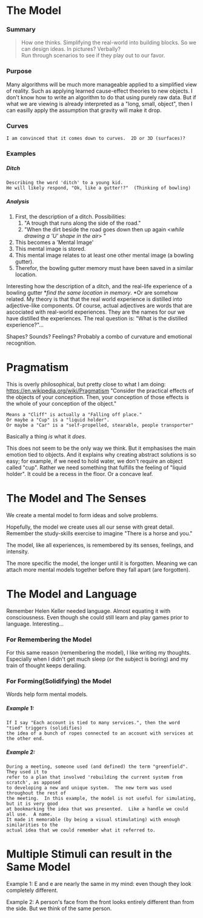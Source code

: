 The Model
========

### Summary

>How one thinks. Simplifying the real-world into building blocks.  So we can design ideas. In pictures? Verbally?  
Run through scenarios to see if they play out to our favor.

### Purpose

Many algorithms will be much more manageable applied to a simplified view of reality.
Such as applying learned cause-effect theories to new objects.  I don't know how to write
an algorithm to do that using purely raw data.  But if what we are viewing
is already interpreted as a "long, small, object", then I can easilly apply the
assumption that gravity will make it drop. 

### Curves  
    I am convinced that it comes down to curves.  2D or 3D (surfaces)?

### Examples
##### Ditch
    Describing the word 'ditch' to a young kid.  
    He will likely respond, "Ok, like a gutter!?"  (Thinking of bowling)

##### Analysis
1. First, the description of a ditch.  Possibilities:
    1. "A trough that runs along the side of the road."
    1. "When the dirt beside the road goes down then up again <*while drawing a 'U' shape in the air*> "
1. This becomes a 'Mental Image'
1. This mental image is stored.
1. This mental image relates to at least one other mental image (a bowling gutter).
1. Therefor, the bowling gutter memory must have been saved in a similar location.

Interesting how the description of a ditch, and the real-life experience of a bowling gutter **find the same location in memory*.
*Or are somehow related.  My theory is that that the real world experience is distilled into adjective-like components.
Of course, actual adjectives are words that are ascociated with real-world experiences.  They are the names for our
we have distilled the experiences.  The real question is: "What is the distilled experience?"...

Shapes?  Sounds?  Feelings?  Probably a combo of curvature and emotional recognition.

Pragmatism
==========
This is overly philosophical, but pretty close to what I am doing:
https://en.wikipedia.org/wiki/Pragmatism
"Consider the practical effects of the objects of your conception. 
Then, your conception of those effects is the whole of your conception of the object."
    
    Means a "Cliff" is actually a "Falling off place."
    Or maybe a "Cup" is a "liquid holder".
    Or maybe a "Car" is a "self-propelled, stearable, people transporter"
    
Basically a thing *is* what it *does*.

This does not seem to be the only way we think.  But it emphasises the main emotion tied
to objects.  And it explains why creating abstract solutions is so easy; for example, if
we need to hold water, we don't require an object called "cup". Rather we need something
that fulfills the feeling of "liquid holder".  It could be a recess in the floor.  Or a 
concave leaf.

The Model and The Senses
====================
We create a mental model to form ideas and solve problems.

Hopefully, the model we create uses all our sense with great detail. Remember the study-skills
exercise to imagine "There is a horse and you."

The model, like all experiences, is remembered by its senses, feelings, and intensity.

The more specific the model, the longer until it is forgotten.
Meaning we can attach more mental models together before they fall apart (are forgotten).

The Model and Language
======================
Remember Helen Keller needed language. Almost equating it with consciousness. Even though she
could still learn and play games prior to language.  Interesting...
    
### For Remembering the Model
For this same reason (remembering the model), I like writing my thoughts.  Especially when
I didn't get much sleep (or the subject is boring) and my train of thought keeps derailing.

### For Forming(Solidifying) the Model
Words help form mental models.

##### Example 1: 
    If I say "Each account is tied to many services.", then the word "tied" triggers (solidifies)
    the idea of a bunch of ropes connected to an account with services at the other end.
    
##### Example 2: 
    During a meeting, someone used (and defined) the term "greenfield".  They used it to 
    refer to a plan that involved 'rebuilding the current system from scratch', as apposed
    to developing a new and unique system.  The new term was used throughout the rest of 
    the meeting.  In this example, the model is not useful for simulating, but it is very good
    at bookmarking the idea that was presented.  Like a handle we could all use.  A name.
    It made it memorable (by being a visual stimulating) with enough similarities to the
    actual idea that we could remember what it referred to.

Multiple Stimuli can result in the Same Model
=============================================
Example 1: E and e are nearly the same in my mind: even though they look completely different.

Example 2: A person's face from the front looks entirely different than from the side.
But we think of the same person.




